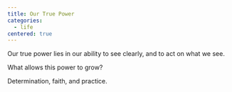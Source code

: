 ```yaml
---
title: Our True Power
categories:
  - life
centered: true
---
```


Our true power
lies
in our ability
to see clearly,
and to act
on what we see.

What allows
this power
to grow?

Determination,
faith,
and
practice.
